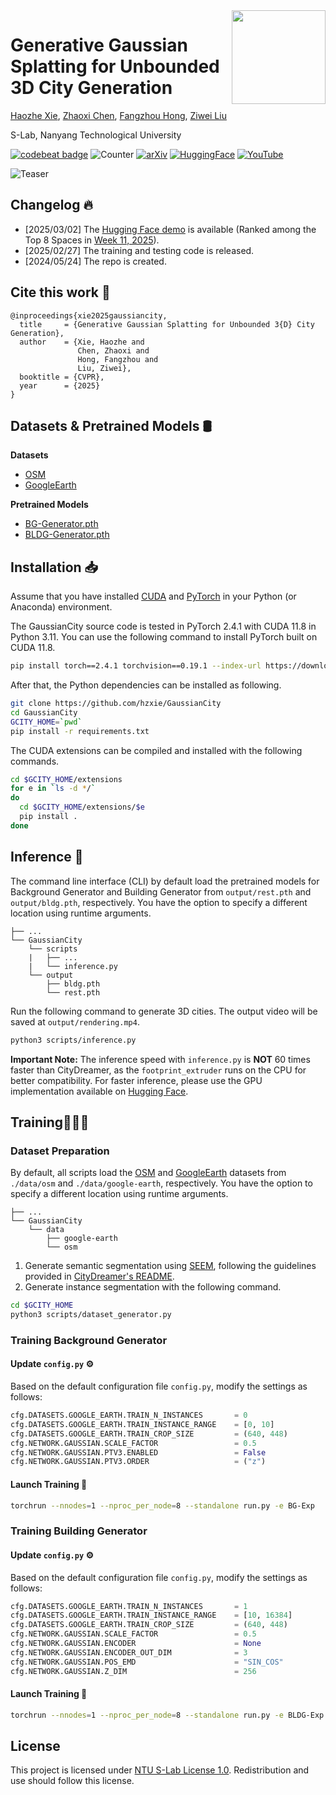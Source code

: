<img src="https://www.infinitescript.com/projects/GaussianCity/GaussianCity-Logo.webp" height="150px" align="right">

# Generative Gaussian Splatting for Unbounded 3D City Generation

[Haozhe Xie](https://haozhexie.com/about), [Zhaoxi Chen](https://frozenburning.github.io/), [Fangzhou Hong](https://hongfz16.github.io/), [Ziwei Liu](https://liuziwei7.github.io/)

S-Lab, Nanyang Technological University

[![codebeat badge](https://codebeat.co/badges/652ea895-6855-4488-a4f6-ba8d1e2f83a1)](https://codebeat.co/projects/github-com-hzxie-gaussiancity-master)
![Counter](https://api.infinitescript.com/badgen/count?name=hzxie/GaussianCity)
[![arXiv](https://img.shields.io/badge/arXiv-2406.06526-b31b1b.svg)](https://arxiv.org/abs/2406.06526)
[![HuggingFace](https://img.shields.io/badge/%F0%9F%A4%97-Hugging%20Face-orange)](https://huggingface.co/spaces/hzxie/gaussian-city)
[![YouTube](https://img.shields.io/badge/Spotlight%20Video-%23FF0000.svg?logo=YouTube&logoColor=white)](https://youtu.be/anDwIXlfjUA)

![Teaser](https://www.infinitescript.com/projects/GaussianCity/GaussianCity-Teaser.webp)

## Changelog 🔥

- [2025/03/02] The [Hugging Face demo](https://huggingface.co/spaces/hzxie/gaussian-city) is available (Ranked among the Top 8 Spaces in [Week 11, 2025](https://huggingface.co/spaces?date=2025-W11)).
- [2025/02/27] The training and testing code is released.
- [2024/05/24] The repo is created.

## Cite this work 📝

```
@inproceedings{xie2025gaussiancity,
  title     = {Generative Gaussian Splatting for Unbounded 3{D} City Generation},
  author    = {Xie, Haozhe and 
               Chen, Zhaoxi and 
               Hong, Fangzhou and 
               Liu, Ziwei},
  booktitle = {CVPR},
  year      = {2025}
}
```

## Datasets & Pretrained Models 🛢️

**Datasets**

- [OSM](https://gateway.infinitescript.com/s/OSM)
- [GoogleEarth](https://gateway.infinitescript.com/s/GoogleEarth)

**Pretrained Models**

- [BG-Generator.pth](https://gateway.infinitescript.com/?f=GaussianCity-REST-GoogleEarth.pth)
- [BLDG-Generator.pth](https://gateway.infinitescript.com/?f=GaussianCity-BLDG-GoogleEarth.pth)

## Installation 📥

Assume that you have installed [CUDA](https://developer.nvidia.com/cuda-downloads) and [PyTorch](https://pytorch.org) in your Python (or Anaconda) environment.  

The GaussianCity source code is tested in PyTorch 2.4.1 with CUDA 11.8 in Python 3.11. You can use the following command to install PyTorch built on CUDA 11.8.

```bash
pip install torch==2.4.1 torchvision==0.19.1 --index-url https://download.pytorch.org/whl/cu118
```

After that, the Python dependencies can be installed as following.

```bash
git clone https://github.com/hzxie/GaussianCity
cd GaussianCity
GCITY_HOME=`pwd`
pip install -r requirements.txt
```

The CUDA extensions can be compiled and installed with the following commands.

```bash
cd $GCITY_HOME/extensions
for e in `ls -d */`
do
  cd $GCITY_HOME/extensions/$e
  pip install .
done
```

## Inference 🚩

The command line interface (CLI) by default load the pretrained models for Background Generator and Building Generator from `output/rest.pth` and `output/bldg.pth`, respectively. You have the option to specify a different location using runtime arguments.

```
├── ...
└── GaussianCity
    └── scripts
    |   ├── ...
    |   └── inference.py
    └── output
        ├── bldg.pth
        └── rest.pth
```

Run the following command to generate 3D cities. The output video will be saved at `output/rendering.mp4`.

```bash
python3 scripts/inference.py
```

**Important Note:** The inference speed with `inference.py` is **NOT** 60 times faster than CityDreamer, as the `footprint_extruder` runs on the CPU for better compatibility. For faster inference, please use the GPU implementation available on [Hugging Face](https://huggingface.co/spaces/hzxie/gaussian-city/blob/main/gaussiancity/extensions/voxlib/points_to_volume.cu).

## Training👩🏽‍💻

### Dataset Preparation

By default, all scripts load the [OSM](https://gateway.infinitescript.com/s/OSM) and [GoogleEarth](https://gateway.infinitescript.com/s/GoogleEarth) datasets from `./data/osm` and `./data/google-earth`, respectively. You have the option to specify a different location using runtime arguments.

```
├── ...
└── GaussianCity
    └── data
        ├── google-earth
        └── osm 
```

1. Generate semantic segmentation using [SEEM](https://github.com/UX-Decoder/Segment-Everything-Everywhere-All-At-Once), following the guidelines provided in [CityDreamer's README](https://github.com/hzxie/CityDreamer/tree/master?tab=readme-ov-file#dataset-preparation).
2. Generate instance segmentation with the following command.

```bash
cd $GCITY_HOME
python3 scripts/dataset_generator.py
```

### Training Background Generator

#### Update `config.py` ⚙️

Based on the default configuration file `config.py`, modify the settings as follows:

```python
cfg.DATASETS.GOOGLE_EARTH.TRAIN_N_INSTANCES       = 0
cfg.DATASETS.GOOGLE_EARTH.TRAIN_INSTANCE_RANGE    = [0, 10]
cfg.DATASETS.GOOGLE_EARTH.TRAIN_CROP_SIZE         = (640, 448)
cfg.NETWORK.GAUSSIAN.SCALE_FACTOR                 = 0.5
cfg.NETWORK.GAUSSIAN.PTV3.ENABLED                 = False
cfg.NETWORK.GAUSSIAN.PTV3.ORDER                   = ("z")
```

#### Launch Training 🚀

```bash
torchrun --nnodes=1 --nproc_per_node=8 --standalone run.py -e BG-Exp
```

### Training Building Generator

#### Update `config.py` ⚙️

Based on the default configuration file `config.py`, modify the settings as follows:

```python
cfg.DATASETS.GOOGLE_EARTH.TRAIN_N_INSTANCES       = 1
cfg.DATASETS.GOOGLE_EARTH.TRAIN_INSTANCE_RANGE    = [10, 16384]
cfg.DATASETS.GOOGLE_EARTH.TRAIN_CROP_SIZE         = (640, 448)
cfg.NETWORK.GAUSSIAN.SCALE_FACTOR                 = 0.5
cfg.NETWORK.GAUSSIAN.ENCODER                      = None
cfg.NETWORK.GAUSSIAN.ENCODER_OUT_DIM              = 3
cfg.NETWORK.GAUSSIAN.POS_EMD                      = "SIN_COS"
cfg.NETWORK.GAUSSIAN.Z_DIM                        = 256
```

#### Launch Training 🚀

```bash
torchrun --nnodes=1 --nproc_per_node=8 --standalone run.py -e BLDG-Exp
```

## License

This project is licensed under [NTU S-Lab License 1.0](https://github.com/hzxie/GaussianCity/blob/master/LICENSE). Redistribution and use should follow this license.

